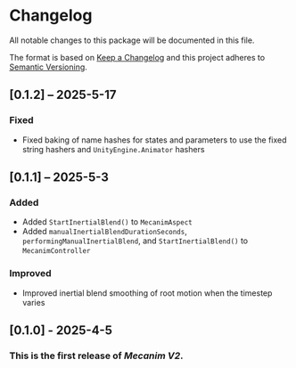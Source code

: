 # Changelog

All notable changes to this package will be documented in this file.

The format is based on [Keep a Changelog](http://keepachangelog.com/en/1.0.0/)
and this project adheres to [Semantic
Versioning](http://semver.org/spec/v2.0.0.html).

## [0.1.2] – 2025-5-17

### Fixed

-   Fixed baking of name hashes for states and parameters to use the fixed
    string hashers and `UnityEngine.Animator` hashers

## [0.1.1] – 2025-5-3

### Added

-   Added `StartInertialBlend()` to `MecanimAspect`
-   Added `manualInertialBlendDurationSeconds`, `performingManualInertialBlend`,
    and `StartInertialBlend()` to `MecanimController`

### Improved

-   Improved inertial blend smoothing of root motion when the timestep varies

## [0.1.0] - 2025-4-5

### This is the first release of *Mecanim V2*.

### 
